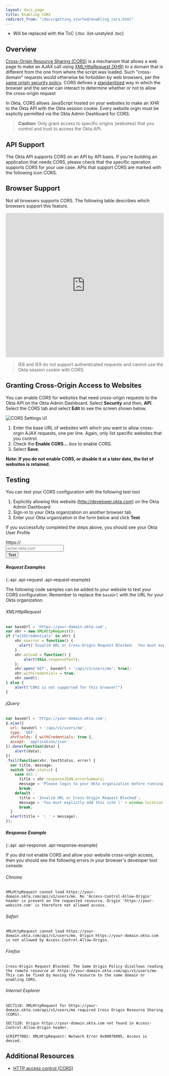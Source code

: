 ```yaml
---
layout: docs_page
title: Enabling CORS
redirect_from: "/docs/getting_started/enabling_cors.html"
---
```


* Will be replaced with the ToC
{:toc .list-unstyled .toc}

## Overview 

[Cross-Origin Resource Sharing (CORS)](http://en.wikipedia.org/wiki/Cross-Origin_Resource_Sharing) is a mechanism that allows a web page to make an AJAX call using [XMLHttpRequest (XHR)](http://en.wikipedia.org/wiki/XMLHttpRequest) to a domain that is  different from the one from where the script was loaded.  Such "cross-domain" requests would otherwise be forbidden by web browsers, per the [same origin security policy](http://en.wikipedia.org/wiki/Same_origin_policy).  CORS defines a [standardized](http://www.w3.org/TR/cors/) way in which the browser and the server can interact to determine whether or not to allow the cross-origin request

In Okta, CORS allows JavaScript hosted on your websites to make an XHR to the Okta API with the Okta session cookie. Every website orgin must be explictly permitted via the Okta Admin Dashboard for CORS.

> **Caution:** Only grant access to specific origins (websites) that you control and trust to access the Okta API.

## API Support

The Okta API supports CORS on an API by API basis. If you're building an application that needs CORS, please check that the specific operation supports CORS for your use case. APIs that support CORS are marked with the following icon <span class="api-label api-label-small api-label-cors"><i class="fa fa-cloud-download"></i> CORS</span>.

## Browser Support

Not all browsers supports CORS.  The following table describes which browsers support this feature.

<iframe frameborder="0" width="100%" height="460px" src="http://caniuse.com/cors/embed/description&amp;links"></iframe>

> IE8 and IE9 do not support authenticated requests and cannot use the Okta session cookie with CORS.

## Granting Cross-Origin Access to Websites

You can enable CORS for websites that need cross-origin requests to the Okta API on the Okta Admin Dashboard. Select **Security** and then, **API**. Select the CORS tab and select **Edit** to see the screen shown below.

![CORS Settings UI](/assets/img/okta-admin-ui-cors.png "CORS Settings UI")

1. Enter the base URL of websites with which you want to allow cross-orgin AJAX requests, one per line. Again, only list specific websites that you control.
2. Check the **Enable CORS…** box to enable CORS.
3. Select **Save**.

**Note: If you do not enable CORS, or disable it at a later date, the list of websites is retained.**

## Testing

You can test your CORS configuration with the following test tool

1. Explicitly allowing this website (http://developer.okta.com) on the Okta Admin Dashboard
2. Sign-in to your Okta organization on another browser tab
3. Enter your Okta organization in the form below and click **Test**

If you successfully completed the steps above, you should see your Okta User Profile

<div id="cors-test">
  <form class="form-cors-test" role="form">
    <div class="form-group col-md-6">
      <div class="input-group">
        <div class="input-group-addon">https://</div>
        <input id="input-orgUrl" type="text" class="form-control" placeholder="acme.okta.com" required>
      </div>
    </div>
    <button type="button" class="btn btn-primary"><i class="fa fa-cloud-download"></i> Test</button>
  </form>
  <div id="cors-test-result" class="cors-test-result">

  </div>
</div>

##### Request Examples
{:.api .api-request .api-request-example}

The following code samples can be added to your website to test your CORS configuration.  Remember to replace the `baseUrl` with the URL for your Okta organization.

###### XMLHttpRequest

~~~ javascript
var baseUrl = 'https://your-domain.okta.com';
var xhr = new XMLHttpRequest();
if ("withCredentials" in xhr) {
    xhr.onerror = function() {
      alert('Invalid URL or Cross-Origin Request Blocked.  You must explictly add this site (' + window.location.origin + ') to the list of allowed websites in your Okta Admin Dashboard');
    }
    xhr.onload = function() {
        alert(this.responseText);
    };
    xhr.open('GET', baseUrl + '/api/v1/users/me', true);
    xhr.withCredentials = true;
    xhr.send();
} else {
    alert("CORS is not supported for this browser!")
}
~~~

###### jQuery

~~~ javascript
var baseUrl = 'https://your-domain.okta.com';
$.ajax({
  url: baseUrl + '/api/v1/users/me',
  type: 'GET',
  xhrFields: { withCredentials: true },
  accept: 'application/json'
}).done(function(data) {
    alert(data);
})
.fail(function(xhr, textStatus, error) {
  var title, message;
  switch (xhr.status) {
    case 403 :
      title = xhr.responseJSON.errorSummary;
      message = 'Please login to your Okta organization before running the test';
      break;
    default :
      title = 'Invalid URL or Cross-Origin Request Blocked';
      message = 'You must explictly add this site (' + window.location.origin + ') to the list of allowed websites in your Okta Admin Dashboard';
      break;
  }
  alert(title + ': ' + message);
});
~~~

##### Response Example
{:.api .api-response .api-response-example}

If you did not enable CORS and allow your website cross-origin access, then you should see the following errors in your browser's developer tool console:

###### Chrome

~~~
XMLHttpRequest cannot load https://your-domain.okta.com/api/v1/users/me. No 'Access-Control-Allow-Origin' header is present on the requested resource. Origin 'https://your-website.com' is therefore not allowed access.
~~~

###### Safari

~~~
XMLHttpRequest cannot load https://your-domain.okta.com/api/v1/users/me. Origin https://your-domain.okta.com is not allowed by Access-Control-Allow-Origin.
~~~

###### Firefox

~~~
Cross-Origin Request Blocked: The Same Origin Policy disallows reading the remote resource at https://your-domain.okta.com/api/v1/users/me. This can be fixed by moving the resource to the same domain or enabling CORS.
~~~

###### Internet Explorer

~~~
SEC7118: XMLHttpRequest for https://your-domain.okta.com/api/v1/users/me required Cross Origin Resource Sharing (CORS).

SEC7120: Origin https://your-domain.okta.com not found in Access-Control-Allow-Origin header. 

SCRIPT7002: XMLHttpRequest: Network Error 0x80070005, Access is denied.
~~~

## Additional Resources

- [HTTP access control (CORS)](https://developer.mozilla.org/en-US/docs/Web/HTTP/Access_control_CORS)


<script id="template-profile" type="text/template" class="template">
  <div class="panel panel-default panel-profile">
    <div class="panel-heading">
      <span class="panel-title">Profile</span>
    </div>
    <div class="panel-body">
      <div class="form-horizontal" role="form">
        <div class="form-group">
          <label class="col-sm-3 control-label">ID</label>
          <div class="col-sm-9">
            <p class="form-control-static"><%= user.id %></p>
          </div>
        </div>
        <div class="form-group">
          <label class="col-sm-3 control-label">Status</label>
          <div class="col-sm-9">
            <p class="form-control-static"><%= user.status %></p>
          </div>
        </div>            
        <div class="form-group">
          <label class="col-sm-3 control-label">Login</label>
          <div class="col-sm-9">
            <p class="form-control-static"><%= user.profile.login %></p>
          </div>
        </div>
        <div class="form-group">
          <label class="col-sm-3 control-label">Email</label>
          <div class="col-sm-9">
            <p class="form-control-static"><%= user.profile.email %></p>
          </div>
        </div>
        <div class="form-group">
          <label class="col-sm-3 control-label">First Name</label>
          <div class="col-sm-9">
            <p class="form-control-static"><%= user.profile.firstName %></p>
          </div>
        </div>
        <div class="form-group">
          <label class="col-sm-3 control-label">Last Name</label>
          <div class="col-sm-9">
            <p class="form-control-static"><%= user.profile.lastName %></p>
          </div>
        </div>
        <div class="form-group">
          <label class="col-sm-3 control-label">Mobile Phone</label>
          <div class="col-sm-9">
            <p class="form-control-static"><%= user.profile.mobilePhone %></p>
          </div>
        </div>
        <div class="form-group">
          <label class="col-sm-3 control-label">Created</label>
          <div class="col-sm-9">
            <p class="form-control-static"><%= user.created %></p>
          </div>
        </div>
        <div class="form-group">
          <label class="col-sm-3 control-label">Updated</label>
          <div class="col-sm-9">
            <p class="form-control-static"><%= user.lastUpdated %></p>
          </div>
        </div>
        <div class="form-group">
          <label class="col-sm-3 control-label">Last Login</label>
          <div class="col-sm-9">
            <p class="form-control-static"><%= user.lastLogin %></p>
          </div>
        </div>  
      </div>
    </div>
  </div>
</script>



